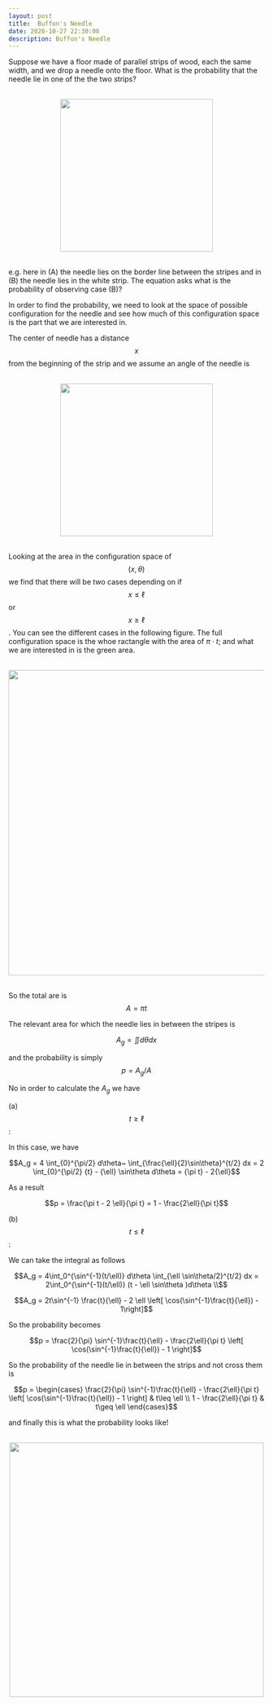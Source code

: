 ```yaml
---
layout: post
title:  Buffon's Needle
date: 2020-10-27 22:30:00
description: Buffon's Needle
---
```


Suppose we have a floor made of parallel strips of wood, each the same width, and we drop a needle onto the floor. What is the probability that the needle lie in one of the  the two strips? 


<br>
<div class="row mt-3" style="text-align:center;">
    <div class="col-sm mt-3 mt-md-0">
        <img class="img-fluid rounded z-depth-1" width="300" src="{{ site.baseurl }}/assets/posts/needle.png">
    </div>
</div>
<br>


e.g. here in (A) the needle lies on the border line between the stripes and in (B) the needle lies in the white strip. The equation asks what is the probability of observing case (B)?

In order to find the probability, we need to look at the space of possible configuration for the needle and see how much of this configuration space is the part that we are interested in.

The center of needle has a distance $$x$$ from the beginning of the strip and we assume an angle of the needle is 

<br>
<div class="row mt-3" style="text-align:center;">
    <div class="col-sm mt-3 mt-md-0">
        <img class="img-fluid rounded z-depth-1" width="300" src="{{ site.baseurl }}/assets/posts/N1.png">
    </div>
</div>
<br>


Looking at the area in the configuration space of $$(x,\theta)$$ we find that there will be two cases depending on if $$x\leq \ell$$  or $$x\geq \ell$$. You can see the different cases in the following figure. The full configuration space is the whoe ractangle with the area of $\pi\cdot t$; and what we are interested in is the green area.

<br>
<div class="row mt-3" style="text-align:center;">
    <div class="col-sm mt-3 mt-md-0">
        <img class="img-fluid rounded z-depth-1" width="600" src="{{ site.baseurl }}/assets/posts/N2.png">
    </div>
</div>
<br>


So the total are is $$A = \pi t$$

The relevant area for which the needle lies in between the stripes is

$$A_g = \iint d\theta dx  $$

and the probability is simply $$p = A_g/A$$

No in order to calculate the $A_g$ we have

(a)  $$t\geq \ell$$:

In this case, we have

$$A_g = 4 \int_{0}^{\pi/2} d\theta~ \int_{\frac{\ell}{2}\sin\theta}^{t/2} dx = 2 \int_{0}^{\pi/2} {t} - {\ell} \sin\theta d\theta =  {\pi t} - 2{\ell}$$

As a result

$$p = \frac{\pi t -  2 \ell}{\pi t} = 1 - \frac{2\ell}{\pi t}$$

(b)  $$t\leq \ell$$:

We can take the integral as follows

$$A_g = 4\int_0^{\sin^{-1}(t/\ell)} d\theta  \int_{\ell \sin\theta/2}^{t/2} dx =  2\int_0^{\sin^{-1}(t/\ell)} (t - \ell \sin\theta )d\theta \\$$

$$A_g = 2t\sin^{-1} \frac{t}{\ell} - 2 \ell \left[ \cos(\sin^{-1}\frac{t}{\ell}) - 1\right]$$

So the probability becomes

$$p = \frac{2}{\pi} \sin^{-1}\frac{t}{\ell} - \frac{2\ell}{\pi t} \left[ \cos(\sin^{-1}\frac{t}{\ell}) - 1 \right]$$

So the probability of the needle lie in between the strips and not cross them is 

$$p = \begin{cases} \frac{2}{\pi} \sin^{-1}\frac{t}{\ell} - \frac{2\ell}{\pi t} \left[ \cos(\sin^{-1}\frac{t}{\ell}) - 1 \right] & t\leq \ell \\ 1 - \frac{2\ell}{\pi t} & t\geq \ell \end{cases}$$

and finally this is what the probability looks like!

<br>
<div class="row mt-3" style="text-align:center;">
    <div class="col-sm mt-3 mt-md-0">
        <img class="img-fluid rounded z-depth-1" width="500" src="{{ site.baseurl }}/assets/posts/probability.png">
    </div>
</div>
